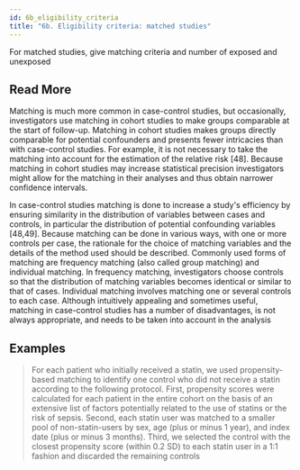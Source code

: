 ```yaml
---
id: 6b_eligibility_criteria
title: "6b. Eligibility criteria: matched studies"
---
```

For matched studies, give matching criteria and number of exposed and unexposed

## Read More

Matching is much more common in case-control studies, but occasionally, investigators use matching in cohort studies to make groups comparable at the start of follow-up. Matching in cohort studies makes groups directly comparable for potential confounders and presents fewer intricacies than with case-control studies. For example, it is not necessary to take the matching into account for the estimation of the relative risk [48]. Because matching in cohort studies may increase statistical precision investigators might allow for the matching in their analyses and thus obtain narrower confidence intervals.

In case-control studies matching is done to increase a study's efficiency by ensuring similarity in the distribution of variables between cases and controls, in particular the distribution of potential confounding variables [48,49]. Because matching can be done in various ways, with one or more controls per case, the rationale for the choice of matching variables and the details of the method used should be described. Commonly used forms of matching are frequency matching (also called group matching) and individual matching. In frequency matching, investigators choose controls so that the distribution of matching variables becomes identical or similar to that of cases. Individual matching involves matching one or several controls to each case. Although intuitively appealing and sometimes useful, matching in case-control studies has a number of disadvantages, is not always appropriate, and needs to be taken into account in the analysis

## Examples

> For each patient who initially received a statin, we used propensity-based matching to identify one control who did not receive a statin according to the following protocol. First, propensity scores were calculated for each patient in the entire cohort on the basis of an extensive list of factors potentially related to the use of statins or the risk of sepsis. Second, each statin user was matched to a smaller pool of non-statin-users by sex, age (plus or minus 1 year), and index date (plus or minus 3 months). Third, we selected the control with the closest propensity score (within 0.2 SD) to each statin user in a 1:1 fashion and discarded the remaining controls